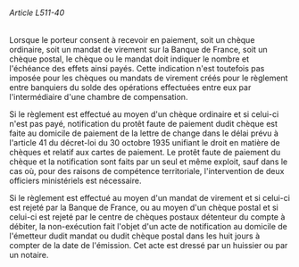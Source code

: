 ###### Article L511-40

Lorsque le porteur consent à recevoir en paiement, soit un chèque ordinaire, soit un mandat de virement sur la Banque de France, soit un chèque postal, le chèque ou le mandat doit indiquer le nombre et l'échéance des effets ainsi payés. Cette indication n'est toutefois pas imposée pour les chèques ou mandats de virement créés pour le règlement entre banquiers du solde des opérations effectuées entre eux par l'intermédiaire d'une chambre de compensation.

Si le règlement est effectué au moyen d'un chèque ordinaire et si celui-ci n'est pas payé, notification du protêt faute de paiement dudit chèque est faite au domicile de paiement de la lettre de change dans le délai prévu à l'article 41 du décret-loi du 30 octobre 1935 unifiant le droit en matière de chèques et relatif aux cartes de paiement. Le protêt faute de paiement du chèque et la notification sont faits par un seul et même exploit, sauf dans le cas où, pour des raisons de compétence territoriale, l'intervention de deux officiers ministériels est nécessaire.

Si le règlement est effectué au moyen d'un mandat de virement et si celui-ci est rejeté par la Banque de France, ou au moyen d'un chèque postal et si celui-ci est rejeté par le centre de chèques postaux détenteur du compte à débiter, la non-exécution fait l'objet d'un acte de notification au domicile de l'émetteur dudit mandat ou dudit chèque postal dans les huit jours à compter de la date de l'émission. Cet acte est dressé par un huissier ou par un notaire.

